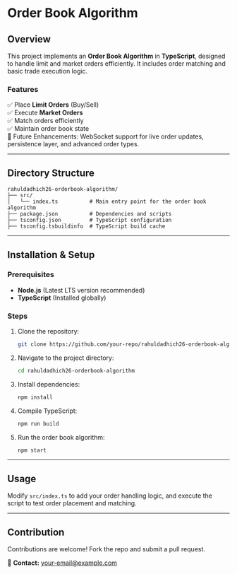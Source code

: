 # Order Book Algorithm

## Overview
This project implements an **Order Book Algorithm** in **TypeScript**, designed to handle limit and market orders efficiently. It includes order matching and basic trade execution logic.

### Features
✅ Place **Limit Orders** (Buy/Sell)  
✅ Execute **Market Orders**  
✅ Match orders efficiently  
✅ Maintain order book state  
🚀 Future Enhancements: WebSocket support for live order updates, persistence layer, and advanced order types.

---

## Directory Structure
```
rahuldadhich26-orderbook-algorithm/
├── src/
│   └── index.ts          # Main entry point for the order book algorithm
├── package.json          # Dependencies and scripts
├── tsconfig.json         # TypeScript configuration
├── tsconfig.tsbuildinfo  # TypeScript build cache
```

---

## Installation & Setup
### Prerequisites
- **Node.js** (Latest LTS version recommended)
- **TypeScript** (Installed globally)

### Steps
1. Clone the repository:
   ```sh
   git clone https://github.com/your-repo/rahuldadhich26-orderbook-algorithm.git
   ```
2. Navigate to the project directory:
   ```sh
   cd rahuldadhich26-orderbook-algorithm
   ```
3. Install dependencies:
   ```sh
   npm install
   ```
4. Compile TypeScript:
   ```sh
   npm run build
   ```
5. Run the order book algorithm:
   ```sh
   npm start
   ```

---

## Usage
Modify `src/index.ts` to add your order handling logic, and execute the script to test order placement and matching.

---

## Contribution
Contributions are welcome! Fork the repo and submit a pull request.

📧 **Contact:** your-email@example.com

